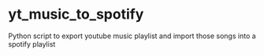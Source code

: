 # yt_music_to_spotify
Python script to export youtube music playlist and import those songs into a spotify playlist
